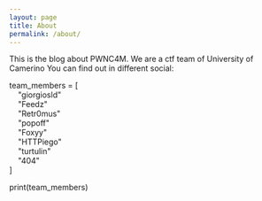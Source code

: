 ```yaml
---
layout: page
title: About
permalink: /about/
---
```


This is the blog about PWNC4M. We are a ctf team of University of Camerino
You can find out in different social:

team_members = [ <br />
&nbsp;&nbsp;&nbsp;&nbsp;"giorgiosld" <br /> &nbsp;&nbsp;&nbsp;&nbsp;"Feedz" <br /> &nbsp;&nbsp;&nbsp;&nbsp;"Retr0mus" <br /> &nbsp;&nbsp;&nbsp;&nbsp;"popoff" <br />
&nbsp;&nbsp;&nbsp;&nbsp;"Foxyy" <br /> &nbsp;&nbsp;&nbsp;&nbsp;"HTTPiego" <br /> &nbsp;&nbsp;&nbsp;&nbsp;"turtulin" <br /> &nbsp;&nbsp;&nbsp;&nbsp;"404" <br />
]

print(team_members)
